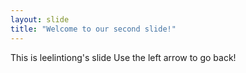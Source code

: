 ```yaml
---
layout: slide
title: "Welcome to our second slide!"
---
```

This is leelintiong's slide
Use the left arrow to go back!
